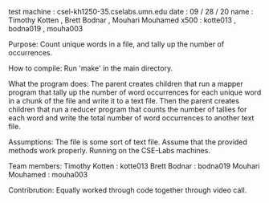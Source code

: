 test machine : csel-kh1250-35.cselabs.umn.edu
date : 09 / 28 / 20
name : Timothy Kotten , Brett Bodnar , Mouhari Mouhamed
x500 : kotte013 , bodna019 , mouha003

Purpose:
    Count unique words in a file, and tally up the number of occurrences.

How to compile:
    Run 'make' in the main directory.

What the program does:
    The parent creates children that run a mapper program that tally up the
    number of word occurrences for each unique word in a chunk of the file
    and write it to a text file. Then the parent creates children that run
    a reducer program that counts the number of tallies for each word and
    write the total number of word occurrences to another text file.

Assumptions:
    The file is some sort of text file. Assume that the provided methods
    work properly. Running on the CSE-Labs machines.

Team members:
    Timothy Kotten : kotte013
    Brett Bodnar : bodna019
    Mouhari Mouhamed : mouha003

Contribrution:
    Equally worked through code together through video call.